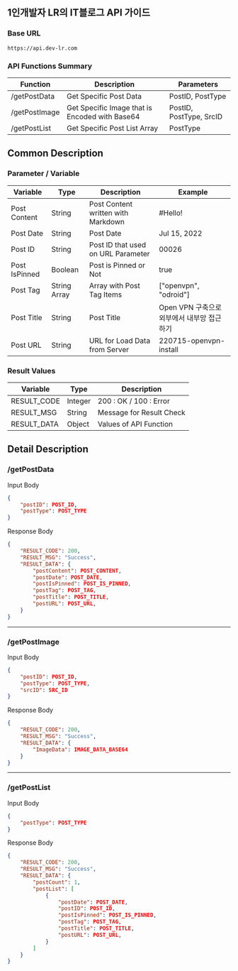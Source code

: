 ## 1인개발자 LR의 IT블로그 API 가이드

### Base URL

```
https://api.dev-lr.com
```

### API Functions Summary

| Function | Description | Parameters |
|---|---|---|
| /getPostData | Get Specific Post Data | PostID, PostType |
| /getPostImage | Get Specific Image that is Encoded with Base64 | PostID, PostType, SrcID |
| /getPostList | Get Specific Post List Array | PostType |

## Common Description

### Parameter / Variable

| Variable | Type | Description | Example |
|---|---|---|---|
| Post Content | String | Post Content written with Markdown | #Hello! |
| Post Date | String | Post Date | Jul 15, 2022 |
| Post ID | String | Post ID that used on URL Parameter | 00026 |
| Post IsPinned | Boolean | Post is Pinned or Not | true |
| Post Tag | String Array | Array with Post Tag Items | ["openvpn", "odroid"] |
| Post Title | String | Post Title | Open VPN 구축으로 외부에서 내부망 접근하기 |
| Post URL | String | URL for Load Data from Server | 220715-openvpn-install |

### Result Values

| Variable | Type | Description |
|---|---|---|
| RESULT_CODE | Integer | 200 : OK / 100 : Error |
| RESULT_MSG | String | Message for Result Check |
| RESULT_DATA | Object | Values of API Function |


## Detail Description

### /getPostData

Input Body
```json
{
    "postID": POST_ID,
    "postType": POST_TYPE
}
```

Response Body
```json
{
    "RESULT_CODE": 200,
    "RESULT_MSG": "Success",
    "RESULT_DATA": {
        "postContent": POST_CONTENT,
        "postDate": POST_DATE,
        "postIsPinned": POST_IS_PINNED,
        "postTag": POST_TAG,
        "postTitle": POST_TITLE,
        "postURL": POST_URL,
    }
}
```

---

### /getPostImage

Input Body
```json
{
    "postID": POST_ID,
    "postType": POST_TYPE,
    "srcID": SRC_ID
}
```

Response Body
```json
{
    "RESULT_CODE": 200,
    "RESULT_MSG": "Success",
    "RESULT_DATA": {
        "ImageData": IMAGE_DATA_BASE64
    }
}
```

---

### /getPostList

Input Body
```json
{
    "postType": POST_TYPE
}
```

Response Body
```json
{
    "RESULT_CODE": 200,
    "RESULT_MSG": "Success",
    "RESULT_DATA": {
        "postCount": 1,
        "postList": [
            {
                "postDate": POST_DATE,
                "postID": POST_ID,
                "postIsPinned": POST_IS_PINNED,
                "postTag": POST_TAG,
                "postTitle": POST_TITLE,
                "postURL": POST_URL,
            }
        ]
    }
}
```